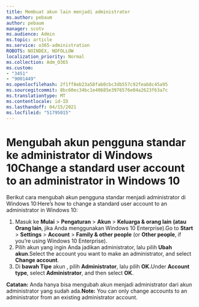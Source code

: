 ```yaml
---
title: Membuat akun lain menjadi administrator
ms.author: pebaum
author: pebaum
manager: scotv
ms.audience: Admin
ms.topic: article
ms.service: o365-administration
ROBOTS: NOINDEX, NOFOLLOW
localization_priority: Normal
ms.collection: Adm_O365
ms.custom:
- "3451"
- "9001449"
ms.openlocfilehash: 2f1ff8eb23a58fab0cbc3db557c92feab8c45a95
ms.sourcegitcommit: 8bc60ec34bc1e40685e3976576e04a2623f63a7c
ms.translationtype: MT
ms.contentlocale: id-ID
ms.lasthandoff: 04/15/2021
ms.locfileid: "51795015"
---
```

# <a name="change-a-standard-user-account-to-an-administrator-in-windows-10"></a><span data-ttu-id="4e082-102">Mengubah akun pengguna standar ke administrator di Windows 10</span><span class="sxs-lookup"><span data-stu-id="4e082-102">Change a standard user account to an administrator in Windows 10</span></span>

<span data-ttu-id="4e082-103">Berikut cara mengubah akun pengguna standar menjadi administrator di Windows 10:</span><span class="sxs-lookup"><span data-stu-id="4e082-103">Here’s how to change a standard user account to an administrator in Windows 10:</span></span>

1. <span data-ttu-id="4e082-104">Masuk ke **Mulai**  >  **Pengaturan**  >  **Akun**  >  **Keluarga & orang lain** **(atau Orang lain**, jika Anda menggunakan Windows 10 Enterprise).</span><span class="sxs-lookup"><span data-stu-id="4e082-104">Go to **Start** > **Settings** > **Account** > **Family & other people** (or **Other people**, if you’re using Windows 10 Enterprise).</span></span>
2. <span data-ttu-id="4e082-105">Pilih akun yang ingin Anda jadikan administrator, lalu pilih **Ubah akun**.</span><span class="sxs-lookup"><span data-stu-id="4e082-105">Select the account you want to make an administrator, and select **Change account**.</span></span>
3. <span data-ttu-id="4e082-106">Di **bawah Tipe** akun , pilih **Administrator**, lalu pilih **OK.**</span><span class="sxs-lookup"><span data-stu-id="4e082-106">Under **Account type**, select **Administrator**, and then select **OK**.</span></span>

<span data-ttu-id="4e082-107">**Catatan:** Anda hanya bisa mengubah akun menjadi administrator dari akun administrator yang sudah ada.</span><span class="sxs-lookup"><span data-stu-id="4e082-107">**Note:** You can only change accounts to an administrator from an existing administrator account.</span></span>